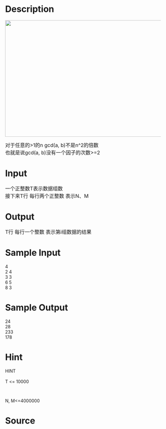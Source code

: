 
# Description

<div class="content"><p><span style="font-size: medium"><img height="376" alt="" width="542" src="source/bzoj/2694/img/aHR0cHM6Ly9seWRzeS5jb20vSnVkZ2VPbmxpbmUvdXBsb2FkLzIwMTIwNC9mYSgxKS5qcGc=.jpg"/></span></p>
<p><span style="font-size: medium"><!--StartFragment --></span></p>
<div><span style="font-size: medium">对于任意的&gt;1的n gcd(a, b)不是n^2的倍数<br/>
也就是说gcd(a, b)没有一个因子的次数&gt;=2<br/>
</span></div></div>

# Input

<div class="content"><div><span style="font-size: 12pt">一个正整数T表示数据组数</span></div>
<div><span style="font-size: 12pt">接下来T行 每行两个正整数 表示N、M</span></div></div>

# Output

<div class="content"><div><span style="font-size: 12pt">T</span><span style="font-size: 12pt">行 每行一个整数 表示第i组数据的结果</span></div></div>

# Sample Input

<div class="content"><span class="sampledata">4<br/>
2 4<br/>
3 3<br/>
6 5<br/>
8 3<br/>
</span></div>

# Sample Output

<div class="content"><span class="sampledata">24<br/>
28<br/>
233<br/>
178<br/>
</span></div>

# Hint

<div class="content"><p></p><p>HINT<br/><br/>
T &lt;= 10000</p><br/>
<p>N, M&lt;=4000000</p><p></p></div>

# Source

<div class="content"><p><a href="problemset.php?search="></a></p></div>

